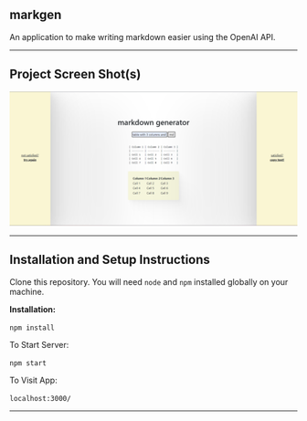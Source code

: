 ## markgen

An application to make writing markdown easier using the OpenAI API.

----

## Project Screen Shot(s)

![image](screenshots/screenshot_1.png)

----

## Installation and Setup Instructions

Clone this repository. You will need `node` and `npm` installed globally on your machine.  

**Installation:**

`npm install`    

To Start Server:

`npm start`  

To Visit App:

`localhost:3000/`  

----
